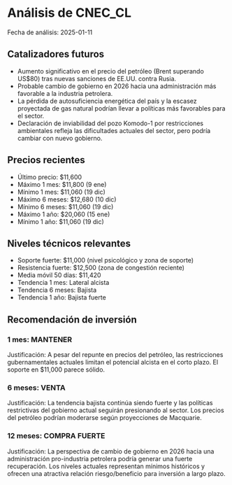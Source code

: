 # Análisis de CNEC_CL
Fecha de análisis: 2025-01-11

## Catalizadores futuros
- Aumento significativo en el precio del petróleo (Brent superando US$80) tras nuevas sanciones de EE.UU. contra Rusia.
- Probable cambio de gobierno en 2026 hacia una administración más favorable a la industria petrolera.
- La pérdida de autosuficiencia energética del país y la escasez proyectada de gas natural podrían llevar a políticas más favorables para el sector.
- Declaración de inviabilidad del pozo Komodo-1 por restricciones ambientales refleja las dificultades actuales del sector, pero podría cambiar con nuevo gobierno.

## Precios recientes
- Último precio: $11,600
- Máximo 1 mes: $11,800 (9 ene)
- Mínimo 1 mes: $11,060 (19 dic)
- Máximo 6 meses: $12,680 (10 dic)
- Mínimo 6 meses: $11,060 (19 dic)
- Máximo 1 año: $20,060 (15 ene)
- Mínimo 1 año: $11,060 (19 dic)

## Niveles técnicos relevantes
- Soporte fuerte: $11,000 (nivel psicológico y zona de soporte)
- Resistencia fuerte: $12,500 (zona de congestión reciente)
- Media móvil 50 días: $11,420
- Tendencia 1 mes: Lateral alcista
- Tendencia 6 meses: Bajista
- Tendencia 1 año: Bajista fuerte

## Recomendación de inversión

### 1 mes: MANTENER
Justificación: A pesar del repunte en precios del petróleo, las restricciones gubernamentales actuales limitan el potencial alcista en el corto plazo. El soporte en $11,000 parece sólido.

### 6 meses: VENTA
Justificación: La tendencia bajista continúa siendo fuerte y las políticas restrictivas del gobierno actual seguirán presionando al sector. Los precios del petróleo podrían moderarse según proyecciones de Macquarie.

### 12 meses: COMPRA FUERTE
Justificación: La perspectiva de cambio de gobierno en 2026 hacia una administración pro-industria petrolera podría generar una fuerte recuperación. Los niveles actuales representan mínimos históricos y ofrecen una atractiva relación riesgo/beneficio para inversión a largo plazo.
